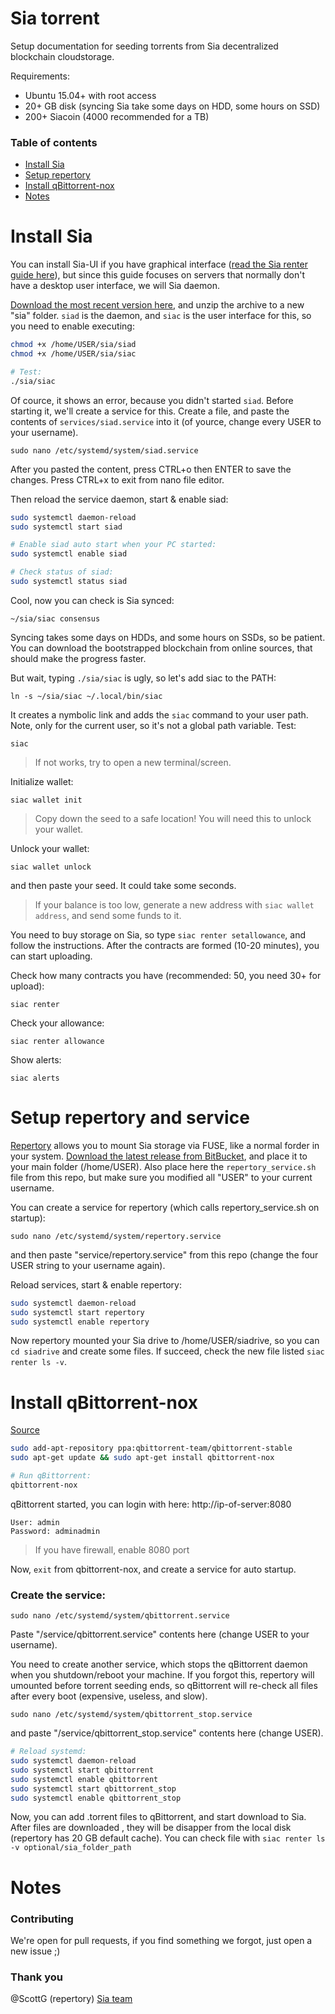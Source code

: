 # Sia torrent

Setup documentation for seeding torrents from Sia decentralized blockchain cloudstorage.

Requirements:
- Ubuntu 15.04+ with root access
- 20+ GB disk (syncing Sia take some days on HDD, some hours on SSD)
- 200+ Siacoin (4000 recommended for a TB)

### Table of contents

* [Install Sia](#install-sia)
* [Setup repertory](#setup-repertory-and-service)
* [Install qBittorrent-nox](#install-qBittorrent-nox)
* [Notes](#notes)

# Install Sia

You can install Sia-UI if you have graphical interface ([read the Sia renter guide here](https://siasetup.info/guides/renting_on_sia)), but since this guide focuses on servers that normally don't have a desktop user interface, we will Sia daemon.

[Download the most recent version here](https://github.com/NebulousLabs/Sia/releases), and unzip the archive to a new "sia" folder. `siad` is the daemon, and `siac` is the user interface for this, so you need to enable executing:

``` bash
chmod +x /home/USER/sia/siad
chmod +x /home/USER/sia/siac

# Test:
./sia/siac
```

Of cource, it shows an error, because you didn't started `siad`. Before starting it, we'll create a service for this. Create a file, and paste the contents of `services/siad.service` into it (of yource, change every USER to your username).

`sudo nano /etc/systemd/system/siad.service`

After you pasted the content, press CTRL+o then ENTER to save the changes. Press CTRL+x to exit from nano file editor.

Then reload the service daemon, start & enable siad:

``` bash
sudo systemctl daemon-reload
sudo systemctl start siad

# Enable siad auto start when your PC started:
sudo systemctl enable siad

# Check status of siad:
sudo systemctl status siad
```

Cool, now you can check is Sia synced:

`~/sia/siac consensus`

Syncing takes some days on HDDs, and some hours on SSDs, so be patient. You can download the bootstrapped blockchain from online sources, that should make the progress faster.

But wait, typing `./sia/siac` is ugly, so let's add siac to the PATH:

`ln -s ~/sia/siac ~/.local/bin/siac`

It creates a nymbolic link and adds the `siac` command to your user path. Note, only for the current user, so it's not a global path variable. Test:

`siac`

> If not works, try to open a new terminal/screen.

Initialize wallet:

`siac wallet init`

> Copy down the seed to a safe location! You will need this to unlock your wallet.

Unlock your wallet:

`siac wallet unlock`
 
 and then paste your seed. It could take some seconds.

> If your balance is too low, generate a new address with `siac wallet address`, and send some funds to it.

You need to buy storage on Sia, so type `siac renter setallowance`, and follow the instructions. After the contracts are formed (10-20 minutes), you can start uploading.

Check how many contracts you have (recommended: 50, you need 30+ for upload):

`siac renter`

Check your allowance:

`siac renter allowance`

Show alerts:

`siac alerts`

# Setup repertory and service

[Repertory](https://bitbucket.org/blockstorage/repertory/) allows you to mount Sia storage via FUSE, like a normal forder in your system. [Download the latest release from BitBucket](https://bitbucket.org/blockstorage/repertory/downloads/), and place it to your main folder (/home/USER). Also place here the `repertory_service.sh` file from this repo, but make sure you modified all "USER" to your current username.

You can create a service for repertory (which calls repertory_service.sh on startup):

`sudo nano /etc/systemd/system/repertory.service`

and then paste "service/repertory.service" from this repo (change the four USER string to your username again). 

Reload services, start & enable repertory:

``` bash
sudo systemctl daemon-reload
sudo systemctl start repertory
sudo systemctl enable repertory
```

Now repertory mounted your Sia drive to /home/USER/siadrive, so you can `cd siadrive` and create some files. If succeed, check the new file listed `siac renter ls -v`.

# Install qBittorrent-nox

[Source](https://github.com/qbittorrent/qBittorrent/wiki/Setting-up-qBittorrent-on-Ubuntu-server-as-daemon-with-Web-interface-(15.04-and-newer))

``` bash
sudo add-apt-repository ppa:qbittorrent-team/qbittorrent-stable
sudo apt-get update && sudo apt-get install qbittorrent-nox

# Run qBittorrent:
qbittorrent-nox
```

qBittorrent started, you can login with here: http://ip-of-server:8080

```
User: admin
Password: adminadmin
```
> If you have firewall, enable 8080 port

Now, `exit` from qbittorrent-nox, and create a service for auto startup.

### Create the service:

`sudo nano /etc/systemd/system/qbittorrent.service`

Paste "/service/qbittorrent.service" contents here (change USER to your username).

You need to create another service, which stops the qBittorrent daemon when you shutdown/reboot your machine. If you forgot this, repertory will umounted before torrent seeding ends, so qBittorrent will re-check all files after every boot (expensive, useless, and slow).

`sudo nano /etc/systemd/system/qbittorrent_stop.service`

and paste "/service/qbittorrent_stop.service" contents here (change USER).

``` bash
# Reload systemd:
sudo systemctl daemon-reload
sudo systemctl start qbittorrent
sudo systemctl enable qbittorrent
sudo systemctl start qbittorrent_stop
sudo systemctl enable qbittorrent_stop
```

Now, you can add .torrent files to qBittorrent, and start download to Sia. After files are downloaded , they will be disapper from the local disk (repertory has 20 GB default cache). You can check file with `siac renter ls -v optional/sia_folder_path`

# Notes

### Contributing

We're open for pull requests, if you find something we forgot, just open a new issue ;)

### Thank you

@ScottG (repertory)
[Sia team](https://sia.tech)